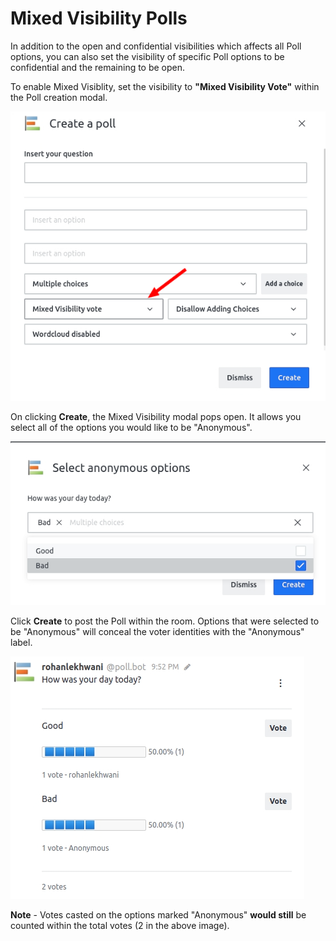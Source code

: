 # Mixed Visibility Polls

In addition to the open and confidential visibilities which affects all Poll options, you can also set the visibility of specific Poll options to be confidential and the remaining to be open.

To enable Mixed Visiblity, set the visibility to **"Mixed Visibility Vote"** within the Poll creation modal.

![](../../../../.gitbook/assets/poll/poll_mixed_visibility_1.jpg)

On clicking **Create**, the Mixed Visibility modal pops open. It allows you select all of the options you would like to be "Anonymous".

![](../../../../.gitbook/assets/poll/poll_mixed_visibility_2.jpg)

Click **Create** to post the Poll within the room. Options that were selected to be "Anonymous" will conceal the voter identities with the "Anonymous" label.

![](../../../../.gitbook/assets/poll/poll_mixed_visibility_3.jpg)

**Note** - Votes casted on the options marked "Anonymous" **would still** be counted within the total votes (2 in the above image).

